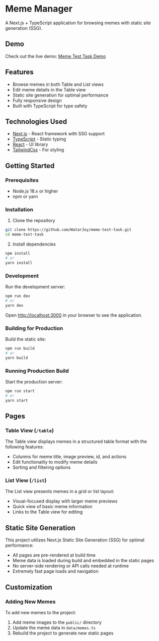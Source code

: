 # Meme Manager

A Next.js + TypeScript application for browsing memes with static site generation (SSG).

## Demo

Check out the live demo: [Meme Test Task Demo](meme-test-task-production.up.railway.app)

## Features

- Browse memes in both Table and List views
- Edit meme details in the Table view
- Static site generation for optimal performance
- Fully responsive design
- Built with TypeScript for type safety

## Technologies Used

- [Next.js](https://nextjs.org/) - React framework with SSG support
- [TypeScript](https://www.typescriptlang.org/) - Static typing
- [React](https://reactjs.org/) - UI library
- [TailwindCss](https://tailwindcss.com) - For styling

## Getting Started

### Prerequisites

- Node.js 18.x or higher
- npm or yarn

### Installation

1. Clone the repository

```bash
git clone https://github.com/WatarJoy/meme-test-task.git
cd meme-test-task
```

2. Install dependencies

```bash
npm install
# or
yarn install
```

### Development

Run the development server:

```bash
npm run dev
# or
yarn dev
```

Open [http://localhost:3000](http://localhost:3000) in your browser to see the application.

### Building for Production

Build the static site:

```bash
npm run build
# or
yarn build
```

### Running Production Build

Start the production server:

```bash
npm run start
# or
yarn start
```

## Pages

### Table View (`/table`)

The Table view displays memes in a structured table format with the following features:

- Columns for meme title, image preview, id, and actions
- Edit functionality to modify meme details
- Sorting and filtering options

### List View (`/list`)

The List view presents memes in a grid or list layout:

- Visual-focused display with larger meme previews
- Quick view of basic meme information
- Links to the Table view for editing

## Static Site Generation

This project utilizes Next.js Static Site Generation (SSG) for optimal performance:

- All pages are pre-rendered at build time
- Meme data is loaded during build and embedded in the static pages
- No server-side rendering or API calls needed at runtime
- Extremely fast page loads and navigation

## Customization

### Adding New Memes

To add new memes to the project:

1. Add meme images to the `public/` directory
2. Update the meme data in `data/memes.ts`
3. Rebuild the project to generate new static pages
